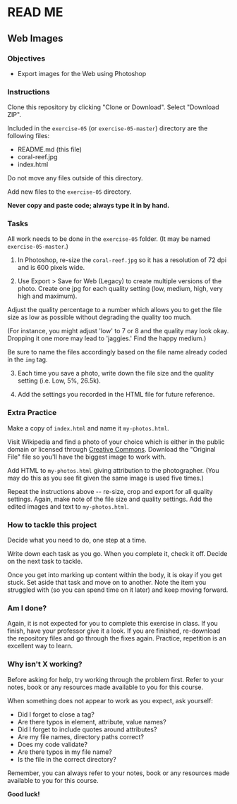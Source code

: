 # READ ME

## Web Images


### Objectives

- Export images for the Web using Photoshop


### Instructions

Clone this repository by clicking "Clone or Download". Select "Download ZIP".

Included in the `exercise-05` (or `exercise-05-master`) directory are the following files:

- README.md (this file)
- coral-reef.jpg
- index.html

Do not move any files outside of this directory.

Add new files to the `exercise-05` directory.

**Never copy and paste code; always type it in by hand.**


### Tasks

All work needs to be done in the `exercise-05` folder. (It may be named `exercise-05-master`.)

1. In Photoshop, re-size the `coral-reef.jpg` so it has a resolution of 72 dpi and is 600 pixels wide.

2. Use Export > Save for Web (Legacy) to create multiple versions of the photo. Create one jpg for each quality setting (low, medium, high, very high and maximum).

  Adjust the quality percentage to a number which allows you to get the file size as low as possible without degrading the quality too much.

  (For instance, you might adjust 'low' to 7 or 8 and the quality may look okay. Dropping it one more may lead to 'jaggies.' Find the happy medium.)

  Be sure to name the files accordingly based on the file name already coded in the `img` tag.  

3. Each time you save a photo, write down the file size and the quality setting (i.e. Low, 5%, 26.5k).

4. Add the settings you recorded in the HTML file for future reference.


### Extra Practice

Make a copy of `index.html` and name it `my-photos.html`.

Visit Wikipedia and find a photo of your choice which is either in the public domain or licensed through [Creative Commons](https://en.wikipedia.org/wiki/Creative_Commons). Download the "Original File" file so you'll have the biggest image to work with.

Add HTML to `my-photos.html` giving attribution to the photographer. (You may do this as you see fit given the same image is used five times.)

Repeat the instructions above -- re-size, crop and export for all quality settings. Again, make note of the file size and quality settings. Add the edited images and text to `my-photos.html`.


### How to tackle this project

Decide what you need to do, one step at a time.

Write down each task as you go. When you complete it, check it off. Decide on the next task to tackle.

Once you get into marking up content within the body, it is okay if you get stuck. Set aside that task and move on to another. Note the item you struggled with (so you can spend time on it later) and keep moving forward.

### Am I done?

Again, it is not expected for you to complete this exercise in class. If you finish, have your professor give it a look. If you are finished, re-download the repository files and go through the fixes again. Practice, repetition is an excellent way to learn.

### Why isn't X working?

Before asking for help, try working through the problem first. Refer to your notes, book or any resources made available to you for this course.

When something does not appear to work as you expect, ask yourself:

- Did I forget to close a tag?
- Are there typos in element, attribute, value names?
- Did I forget to include quotes around attributes?
- Are my file names, directory paths correct?
- Does my code validate?
- Are there typos in my file name?
- Is the file in the correct directory?

Remember, you can always refer to your notes, book or any resources made available to you for this course.

**Good luck!**

